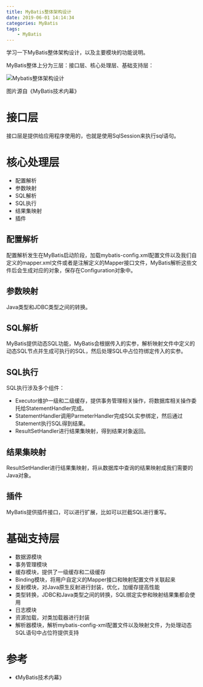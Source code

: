 ```yaml
---
title: MyBatis整体架构设计
date: 2019-06-01 14:14:34
categories: MyBatis
tags: 
	- MyBatis
---
```


学习一下MyBatis整体架构设计，以及主要模块的功能说明。

<!--more-->

MyBatis整体上分为三层：接口层、核心处理层、基础支持层：

![Mybatis整体架构设计](mybatis-1.png)

图片源自《MyBatis技术内幕》

# 接口层

接口层是提供给应用程序使用的，也就是使用SqlSession来执行sql语句。

# 核心处理层

- 配置解析
- 参数映射
- SQL解析
- SQL执行
- 结果集映射
- 插件

## 配置解析

配置解析发生在MyBatis启动阶段，加载mybatis-config.xml配置文件以及我们自定义的mapper.xml文件或者是注解定义的Mapper接口文件，MyBatis解析这些文件后会生成对应的对象，保存在Configuration对象中。

## 参数映射

Java类型和JDBC类型之间的转换。

## SQL解析

MyBatis提供动态SQL功能，MyBatis会根据传入的实参，解析映射文件中定义的动态SQL节点并生成可执行的SQL，然后处理SQL中占位符绑定传入的实参。

## SQL执行

SQL执行涉及多个组件：

- Executor维护一级和二级缓存，提供事务管理相关操作，将数据库相关操作委托给StatementHandler完成。
- StatementHandler调用ParmeterHandler完成SQL实参绑定，然后通过Statement执行SQL得到结果。
- ResultSetHandler进行结果集映射，得到结果对象返回。

## 结果集映射

ResultSetHandler进行结果集映射，将从数据库中查询的结果映射成我们需要的Java对象。

## 插件

MyBatis提供插件接口，可以进行扩展，比如可以拦截SQL进行重写。

# 基础支持层

- 数据源模块
- 事务管理模块
- 缓存模块，提供了一级缓存和二级缓存
- Binding模块，将用户自定义的Mapper接口和映射配置文件关联起来
- 反射模块，对Java原生反射进行封装，优化，加缓存提高性能
- 类型转换，JDBC和Java类型之间的转换，SQL绑定实参和映射结果集都会使用
- 日志模块
- 资源加载，对类加载器进行封装
- 解析器模块，解析mybatis-config-xml配置文件以及映射文件，为处理动态SQL语句中占位符提供支持



# 参考

- 《MyBatis技术内幕》